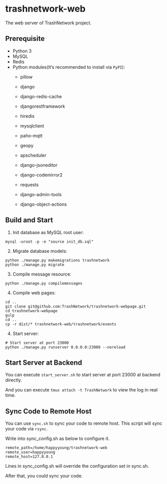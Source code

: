 # trashnetwork-web
The web server of TrashNetwork project.

## Prerequisite

+ Python 3
+ MySQL
+ Redis
+ Python modules(It‘s recommended to install via `PyPI`):
  + pillow 

  + django

  + django-redis-cache

  + djangorestframework

  + hiredis

  + mysqlclient

  + paho-mqtt

  + geopy

  + apscheduler

  + django-jsoneditor

  + django-codemirror2

  + requests

  + django-admin-tools

  + django-object-actions

## Build and Start

1. Init database as MySQL root user:

```shell
mysql -uroot -p -e "source init_db.sql"
```

2. Migrate database models:

```shell
python ./manage.py makemigrations trashnetwork
python ./manage.py migrate
```

3. Compile message resource:

```shell
python ./manage.py compilemessages
```

4. Compile web pages:
```shell
cd ..
git clone git@github.com:TrashNetwork/trashnetwork-webpage.git
cd trashnetwork-webpage
gulp
cd ..
cp -r dist/* trashnetwork-web/trashnetwork/events
```

4. Start server:

```shell
# Start server at port 23000
python ./manage.py runserver 0.0.0.0:23000 --noreload
```
## Start Server at Backend

You can execute `start_server.sh`  to start server at port 23000 at backend directly.

And you can execute `tmux attach -t TrashNetwork` to view the log in real time.

## Sync Code to Remote Host

You can use `sync.sh` to sync your code to remote host. This script will sync your code via `rsync`.

Write into sync_config.sh as below to configure it.

```
remote_path=/home/happyyoung/trashnetwork-web
remote_user=happyyoung
remote_host=127.0.0.1
```

Lines in sync_config.sh will override the configuration set in sync.sh.

After that, you could sync your code.
